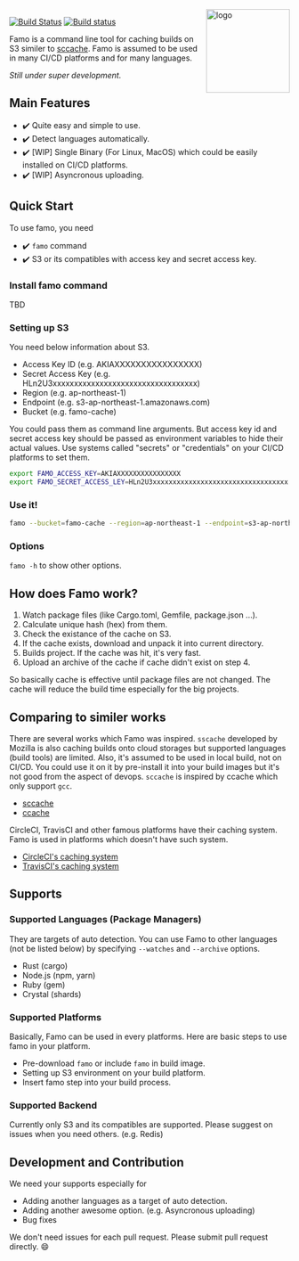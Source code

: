 <img src="https://user-images.githubusercontent.com/3483230/48980782-e0e9f580-f110-11e8-9608-0d9ad31c97c5.png" align="right" alt="logo" width="150px" />

[![Build Status](https://travis-ci.com/tbrand/famo.svg?branch=master)](https://travis-ci.com/tbrand/famo)
[![Build status](https://ci.appveyor.com/api/projects/status/6yv5ehrj9t7w1prq/branch/master?svg=true)](https://ci.appveyor.com/project/tbrand/famo/branch/master)

Famo is a command line tool for caching builds on S3 similer to [sccache](https://github.com/mozilla/sccache).
Famo is assumed to be used in many CI/CD platforms and for many languages.

<i>Still under super development.</i>

## Main Features
- :heavy_check_mark: Quite easy and simple to use.
- :heavy_check_mark: Detect languages automatically.
- :heavy_check_mark: [WIP] Single Binary (For Linux, MacOS) which could be easily installed on CI/CD platforms.
- :heavy_check_mark: [WIP] Asyncronous uploading.

## Quick Start

To use famo, you need
- :heavy_check_mark: `famo` command
- :heavy_check_mark: S3 or its compatibles with access key and secret access key.

### Install famo command
TBD

### Setting up S3
You need below information about S3.
- Access Key ID (e.g. AKIAXXXXXXXXXXXXXXXX)
- Secret Access Key (e.g. HLn2U3xxxxxxxxxxxxxxxxxxxxxxxxxxxxxxxxxx)
- Region (e.g. ap-northeast-1)
- Endpoint (e.g. s3-ap-northeast-1.amazonaws.com)
- Bucket (e.g. famo-cache)

You could pass them as command line arguments.
But access key id and secret access key should be passed as environment variables to hide their actual values.
Use systems called "secrets" or "credentials" on your CI/CD platforms to set them.
```bash
export FAMO_ACCESS_KEY=AKIAXXXXXXXXXXXXXXXX
export FAMO_SECRET_ACCESS_LEY=HLn2U3xxxxxxxxxxxxxxxxxxxxxxxxxxxxxxxxxx
```

### Use it!
```bash
famo --bucket=famo-cache --region=ap-northeast-1 --endpoint=s3-ap-northeast-1.amazonaws.com
```

### Options
`famo -h` to show other options.

## How does Famo work?
1. Watch package files (like Cargo.toml, Gemfile, package.json ...).
1. Calculate unique hash (hex) from them.
1. Check the existance of the cache on S3.
1. If the cache exists, download and unpack it into current directory.
1. Builds project. If the cache was hit, it's very fast.
1. Upload an archive of the cache if cache didn't exist on step 4.

So basically cache is effective until package files are not changed.
The cache will reduce the build time especially for the big projects.

## Comparing to similer works
There are several works which Famo was inspired. `sscache` developed by Mozilla is also caching builds onto cloud storages but supported languages (build tools) are limited.
Also, it's assumed to be used in local build, not on CI/CD. You could use it on it by pre-install it into your build images but it's not good from the aspect of devops.
`sccache` is inspired by ccache which only support `gcc`.
- [sccache](https://github.com/mozilla/sccache)
- [ccache](https://ccache.samba.org/)

CircleCI, TravisCI and other famous platforms have their caching system.
Famo is used in platforms which doesn't have such system.
- [CircleCI's caching system](https://circleci.com/docs/2.0/caching/)
- [TravisCI's caching system](https://docs.travis-ci.com/user/caching/)

## Supports

### Supported Languages (Package Managers)
They are targets of auto detection. You can use Famo to other languages (not be listed below) by specifying `--watches` and `--archive` options.
- Rust (cargo)
- Node.js (npm, yarn)
- Ruby (gem)
- Crystal (shards)

### Supported Platforms
Basically, Famo can be used in every platforms.
Here are basic steps to use famo in your platform.

- Pre-download `famo` or include `famo` in build image.
- Setting up S3 environment on your build platform.
- Insert famo step into your build process.

### Supported Backend
Currently only S3 and its compatibles are supported.
Please suggest on issues when you need others. (e.g. Redis)

## Development and Contribution
We need your supports especially for
- Adding another languages as a target of auto detection.
- Adding another awesome option. (e.g. Asyncronous uploading)
- Bug fixes

We don't need issues for each pull request. Please submit pull request directly. :smile:
